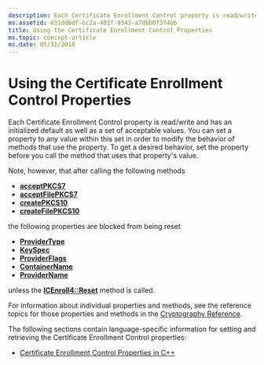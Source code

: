 ```yaml
---
description: Each Certificate Enrollment Control property is read/write and has an initialized default as well as a set of acceptable values.
ms.assetid: e31dd6df-bc2a-401f-9343-a7dbb0f374bb
title: Using the Certificate Enrollment Control Properties
ms.topic: concept-article
ms.date: 05/31/2018
---
```


# Using the Certificate Enrollment Control Properties

Each Certificate Enrollment Control property is read/write and has an initialized default as well as a set of acceptable values. You can set a property to any value within this set in order to modify the behavior of methods that use the property. To get a desired behavior, set the property before you call the method that uses that property's value.

Note, however, that after calling the following methods

-   [**acceptPKCS7**](/windows/desktop/api/Xenroll/nf-xenroll-icenroll-acceptpkcs7)
-   [**acceptFilePKCS7**](/windows/desktop/api/Xenroll/nf-xenroll-icenroll-acceptfilepkcs7)
-   [**createPKCS10**](/windows/desktop/api/Xenroll/nf-xenroll-icenroll-createpkcs10)
-   [**createFilePKCS10**](/windows/desktop/api/Xenroll/nf-xenroll-icenroll-createfilepkcs10)

the following properties are blocked from being reset

-   [**ProviderType**](/windows/win32/api/xenroll/nf-xenroll-icenroll-get_providertype)
-   [**KeySpec**](/windows/win32/api/xenroll/nf-xenroll-icenroll-get_keyspec)
-   [**ProviderFlags**](/windows/win32/api/xenroll/nf-xenroll-icenroll-get_providerflags)
-   [**ContainerName**](/windows/win32/api/xenroll/nf-xenroll-icenroll-get_containername)
-   [**ProviderName**](/windows/win32/api/xenroll/nf-xenroll-icenroll-get_providername)

unless the [**ICEnroll4::Reset**](/windows/desktop/api/Xenroll/nf-xenroll-icenroll3-reset) method is called.

For information about individual properties and methods, see the reference topics for those properties and methods in the [Cryptography Reference](cryptography-reference.md).

The following sections contain language-specific information for setting and retrieving the Certificate Enrollment Control properties:

-   [Certificate Enrollment Control Properties in C++](certificate-enrollment-control-properties-in-c-.md)

 

 
